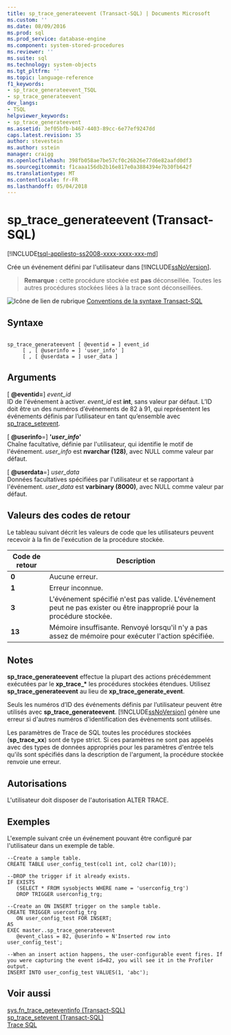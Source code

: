 ```yaml
---
title: sp_trace_generateevent (Transact-SQL) | Documents Microsoft
ms.custom: ''
ms.date: 08/09/2016
ms.prod: sql
ms.prod_service: database-engine
ms.component: system-stored-procedures
ms.reviewer: ''
ms.suite: sql
ms.technology: system-objects
ms.tgt_pltfrm: ''
ms.topic: language-reference
f1_keywords:
- sp_trace_generateevent_TSQL
- sp_trace_generateevent
dev_langs:
- TSQL
helpviewer_keywords:
- sp_trace_generateevent
ms.assetid: 3ef05bfb-b467-4403-89cc-6e77ef9247dd
caps.latest.revision: 35
author: stevestein
ms.author: sstein
manager: craigg
ms.openlocfilehash: 398fb058ae7be57cf0c26b26e77d6e82aafd0df3
ms.sourcegitcommit: f1caaa156db2b16e817e0a3884394e7b30fb642f
ms.translationtype: MT
ms.contentlocale: fr-FR
ms.lasthandoff: 05/04/2018
---
```

# <a name="sptracegenerateevent-transact-sql"></a>sp_trace_generateevent (Transact-SQL)
[!INCLUDE[tsql-appliesto-ss2008-xxxx-xxxx-xxx-md](../../includes/tsql-appliesto-ss2008-xxxx-xxxx-xxx-md.md)]

  Crée un événement défini par l'utilisateur dans [!INCLUDE[ssNoVersion](../../includes/ssnoversion-md.md)].  
  
>**Remarque :** cette procédure stockée est **pas** déconseillée. Toutes les autres procédures stockées liées à la trace sont déconseillées.  
  
  
 ![Icône de lien de rubrique](../../database-engine/configure-windows/media/topic-link.gif "Icône lien de rubrique") [Conventions de la syntaxe Transact-SQL](../../t-sql/language-elements/transact-sql-syntax-conventions-transact-sql.md)  
  
## <a name="syntax"></a>Syntaxe  
  
```  
  
sp_trace_generateevent [ @eventid = ] event_id   
     [ , [ @userinfo = ] 'user_info' ]  
     [ , [ @userdata = ] user_data ]  
```  
  
## <a name="arguments"></a>Arguments  
 [  **@eventid=**] *event_id*  
 ID de l'événement à activer. *event_id* est **int**, sans valeur par défaut. L’ID doit être un des numéros d’événements de 82 à 91, qui représentent les événements définis par l’utilisateur en tant qu’ensemble avec [sp_trace_setevent](../../relational-databases/system-stored-procedures/sp-trace-setevent-transact-sql.md).  
  
 [ **@userinfo**=] **'***user_info***'**  
 Chaîne facultative, définie par l'utilisateur, qui identifie le motif de l'événement. *user_info* est **nvarchar (128)**, avec NULL comme valeur par défaut.  
  
 [ **@userdata**=] *user_data*  
 Données facultatives spécifiées par l'utilisateur et se rapportant à l'événement. *user_data* est **varbinary (8000)**, avec NULL comme valeur par défaut.  
  
## <a name="return-code-values"></a>Valeurs des codes de retour  
 Le tableau suivant décrit les valeurs de code que les utilisateurs peuvent recevoir à la fin de l'exécution de la procédure stockée.  
  
|Code de retour| Description|  
|-----------------|-----------------|  
|**0**|Aucune erreur.|  
|**1**|Erreur inconnue.|  
|**3**|L'événement spécifié n'est pas valide. L'événement peut ne pas exister ou être inapproprié pour la procédure stockée.|  
|**13**|Mémoire insuffisante. Renvoyé lorsqu'il n'y a pas assez de mémoire pour exécuter l'action spécifiée.|  
  
## <a name="remarks"></a>Notes  
 **sp_trace_generateevent** effectue la plupart des actions précédemment exécutées par le **xp_trace_\***  les procédures stockées étendues. Utilisez **sp_trace_generateevent** au lieu de **xp_trace_generate_event**.  
  
 Seuls les numéros d’ID des événements définis par l’utilisateur peuvent être utilisés avec **sp_trace_generateevent**. [!INCLUDE[ssNoVersion](../../includes/ssnoversion-md.md)] génère une erreur si d'autres numéros d'identification des événements sont utilisés.  
  
 Les paramètres de Trace de SQL toutes les procédures stockées (**sp_trace_xx**) sont de type strict. Si ces paramètres ne sont pas appelés avec des types de données appropriés pour les paramètres d'entrée tels qu'ils sont spécifiés dans la description de l'argument, la procédure stockée renvoie une erreur.  
  
## <a name="permissions"></a>Autorisations  
 L'utilisateur doit disposer de l'autorisation ALTER TRACE.  
  
## <a name="examples"></a>Exemples  
 L'exemple suivant crée un événement pouvant être configuré par l'utilisateur dans un exemple de table.  
  
```  
--Create a sample table.  
CREATE TABLE user_config_test(col1 int, col2 char(10));  
  
--DROP the trigger if it already exists.  
IF EXISTS  
   (SELECT * FROM sysobjects WHERE name = 'userconfig_trg')  
   DROP TRIGGER userconfig_trg;  
  
--Create an ON INSERT trigger on the sample table.  
CREATE TRIGGER userconfig_trg  
   ON user_config_test FOR INSERT;  
AS  
EXEC master..sp_trace_generateevent  
   @event_class = 82, @userinfo = N'Inserted row into user_config_test';  
  
--When an insert action happens, the user-configurable event fires. If   
you were capturing the event id=82, you will see it in the Profiler output.  
INSERT INTO user_config_test VALUES(1, 'abc');  
```  
  
## <a name="see-also"></a>Voir aussi  
 [sys.fn_trace_geteventinfo &#40;Transact-SQL&#41;](../../relational-databases/system-functions/sys-fn-trace-geteventinfo-transact-sql.md)   
 [sp_trace_setevent &#40;Transact-SQL&#41;](../../relational-databases/system-stored-procedures/sp-trace-setevent-transact-sql.md)   
 [Trace SQL](../../relational-databases/sql-trace/sql-trace.md)  
  
  
